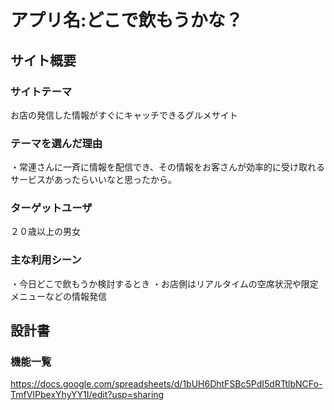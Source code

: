 # アプリ名:どこで飲もうかな？


## サイト概要

### サイトテーマ
お店の発信した情報がすぐにキャッチできるグルメサイト

### テーマを選んだ理由
・常連さんに一斉に情報を配信でき、その情報をお客さんが効率的に受け取れるサービスがあったらいいなと思ったから。

### ターゲットユーザ
２０歳以上の男女

### 主な利用シーン
・今日どこで飲もうか検討するとき
・お店側はリアルタイムの空席状況や限定メニューなどの情報発信

## 設計書

### 機能一覧
https://docs.google.com/spreadsheets/d/1bUH6DhtFSBc5PdI5dRTtlbNCFo-TmfVIPbexYhyYY1I/edit?usp=sharing




